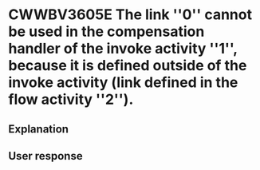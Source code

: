 # CWWBV3605E The link ''0'' cannot be used in the compensation handler of the invoke activity ''1'', because it is defined outside of the invoke activity (link defined in the flow activity ''2'').

## Explanation

## User response
